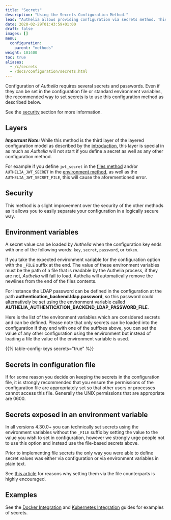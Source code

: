 ```yaml
---
title: "Secrets"
description: "Using the Secrets Configuration Method."
lead: "Authelia allows providing configuration via secrets method. This section describes how to implement this."
date: 2020-02-29T01:43:59+01:00
draft: false
images: []
menu:
  configuration:
    parent: "methods"
weight: 101400
toc: true
aliases:
  - /c/secrets
  - /docs/configuration/secrets.html
---
```


Configuration of *Authelia* requires several secrets and passwords. Even if they can be set in the configuration file or
standard environment variables, the recommended way to set secrets is to use this configuration method as described below.

See the [security](#security) section for more information.

## Layers

*__Important Note:__* While this method is the third layer of the layered configuration model as described by the
[introduction](introduction.md#layers), this layer is special in as much as *Authelia* will not start if you define
a secret as well as any other configuration method.

For example if you define `jwt_secret` in the [files method](files.md) and/or `AUTHELIA_JWT_SECRET` in the
[environment method](environment.md), as well as the `AUTHELIA_JWT_SECRET_FILE`, this will cause the aforementioned error.

## Security

This method is a slight improvement over the security of the other methods as it allows you to easily separate your
configuration in a logically secure way.

## Environment variables

A secret value can be loaded by *Authelia* when the configuration key ends with one of the following words: `key`,
`secret`, `password`, or `token`.

If you take the expected environment variable for the configuration option with the `_FILE` suffix at the end. The value
of these environment variables must be the path of a file that is readable by the Authelia process, if they are not,
*Authelia* will fail to load. Authelia will automatically remove the newlines from the end of the files contents.

For instance the LDAP password can be defined in the configuration
at the path __authentication_backend.ldap.password__, so this password
could alternatively be set using the environment variable called
__AUTHELIA_AUTHENTICATION_BACKEND_LDAP_PASSWORD_FILE__.

Here is the list of the environment variables which are considered secrets and can be defined. Please note that only
secrets can be loaded into the configuration if they end with one of the suffixes above, you can set the value of any
other configuration using the environment but instead of loading a file the value of the environment variable is used.

{{% table-config-keys secrets="true" %}}

[server.tls.key]: ../miscellaneous/server.md#key
[jwt_secret]: ../miscellaneous/introduction.md#jwt_secret
[duo_api.integration_key]: ../second-factor/duo.md#integration_key
[duo_api.secret_key]: ../second-factor/duo.md#secret_key
[session.secret]: ../session/introduction.md#secret
[session.redis.password]: ../session/redis.md#password
[session.redis.tls.private_key]: ../session/redis.md#tls
[session.redis.high_availability.sentinel_password]: ../session/redis.md#sentinel_password
[storage.encryption_key]: ../storage/introduction.md#encryption_key
[storage.mysql.password]: ../storage/mysql.md#password
[storage.mysql.tls.private_key]: ../storage/mysql.md#tls
[storage.postgres.password]: ../storage/postgres.md#password
[storage.postgres.tls.private_key]: ../storage/postgres.md#tls
[storage.postgres.ssl.key]: ../storage/postgres.md
[notifier.smtp.password]: ../notifications/smtp.md#password
[notifier.smtp.tls.private_key]: ../notifications/smtp.md#tls
[authentication_backend.ldap.password]: ../first-factor/ldap.md#password
[authentication_backend.ldap.tls.private_key]: ../first-factor/ldap.md#tls
[identity_providers.oidc.issuer_private_key]: ../identity-providers/open-id-connect.md#issuer_private_key
[identity_providers.oidc.hmac_secret]: ../identity-providers/open-id-connect.md#hmac_secret


## Secrets in configuration file

If for some reason you decide on keeping the secrets in the configuration file, it is strongly recommended that you
ensure the permissions of the configuration file are appropriately set so that other users or processes cannot access
this file. Generally the UNIX permissions that are appropriate are 0600.

## Secrets exposed in an environment variable

In all versions 4.30.0+ you can technically set secrets using the environment variables without the `_FILE` suffix by
setting the value to the value you wish to set in configuration, however we strongly urge people not to use this option
and instead use the file-based secrets above.

Prior to implementing file secrets the only way you were able to define secret values was either via configuration or
via environment variables in plain text.

See [this article](https://diogomonica.com/2017/03/27/why-you-shouldnt-use-env-variables-for-secret-data/) for reasons
why setting them via the file counterparts is highly encouraged.

## Examples

See the [Docker Integration](../../integration/deployment/docker.md) and
[Kubernetes Integration](../../integration/kubernetes/secrets.md) guides for examples of secrets.
